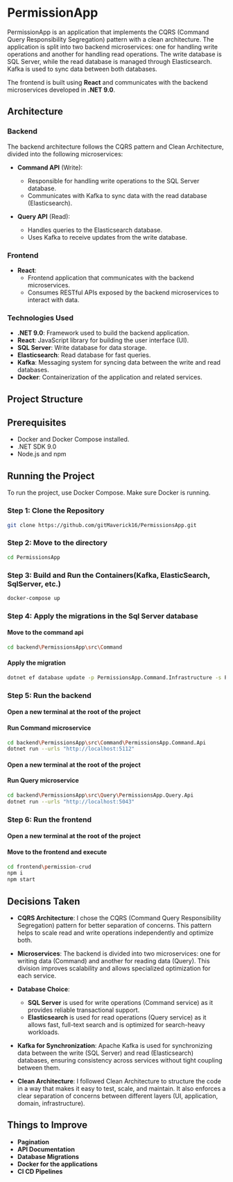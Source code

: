 # PermissionApp

PermissionApp is an application that implements the CQRS (Command Query Responsibility Segregation) pattern with a clean architecture. The application is split into two backend microservices: one for handling write operations and another for handling read operations. The write database is SQL Server, while the read database is managed through Elasticsearch. Kafka is used to sync data between both databases.

The frontend is built using **React** and communicates with the backend microservices developed in **.NET 9.0**.

## Architecture

### Backend

The backend architecture follows the CQRS pattern and Clean Architecture, divided into the following microservices:

- **Command API** (Write):
  - Responsible for handling write operations to the SQL Server database.
  - Communicates with Kafka to sync data with the read database (Elasticsearch).
  
- **Query API** (Read):
  - Handles queries to the Elasticsearch database.
  - Uses Kafka to receive updates from the write database.

### Frontend

- **React**:
  - Frontend application that communicates with the backend microservices.
  - Consumes RESTful APIs exposed by the backend microservices to interact with data.

### Technologies Used

- **.NET 9.0**: Framework used to build the backend application.
- **React**: JavaScript library for building the user interface (UI).
- **SQL Server**: Write database for data storage.
- **Elasticsearch**: Read database for fast queries.
- **Kafka**: Messaging system for syncing data between the write and read databases.
- **Docker**: Containerization of the application and related services.

## Project Structure


## Prerequisites

- Docker and Docker Compose installed.
- .NET SDK 9.0
- Node.js and npm

## Running the Project

To run the project, use Docker Compose. Make sure Docker is running.

### Step 1: Clone the Repository

```bash
git clone https://github.com/gitMaverick16/PermissionsApp.git 
```
### Step 2: Move to the directory

```bash
cd PermissionsApp
```

### Step 3: Build and Run the Containers(Kafka, ElasticSearch, SqlServer, etc.)
```bash
docker-compose up
```

### Step 4: Apply the migrations in the Sql Server database
#### Move to the command api
```bash
cd backend\PermissionsApp\src\Command
```
#### Apply the migration
```bash
dotnet ef database update -p PermissionsApp.Command.Infrastructure -s PermissionsApp.Command.Api
```

### Step 5: Run the backend
#### Open a new terminal at the root of the project
#### Run Command microservice
```bash
cd backend\PermissionsApp\src\Command\PermissionsApp.Command.Api
dotnet run --urls "http://localhost:5112"
```
#### Open a new terminal at the root of the project
#### Run Query microservice
```bash
cd backend\PermissionsApp\src\Query\PermissionsApp.Query.Api
dotnet run --urls "http://localhost:5043"
```
### Step 6: Run the frontend
#### Open a new terminal at the root of the project
#### Move to the frontend and execute
```bash
cd frontend\permission-crud
npm i
npm start
```

## Decisions Taken

- **CQRS Architecture**: I chose the CQRS (Command Query Responsibility Segregation) pattern for better separation of concerns. This pattern helps to scale read and write operations independently and optimize both.
  
- **Microservices**: The backend is divided into two microservices: one for writing data (Command) and another for reading data (Query). This division improves scalability and allows specialized optimization for each service.

- **Database Choice**: 
  - **SQL Server** is used for write operations (Command service) as it provides reliable transactional support.
  - **Elasticsearch** is used for read operations (Query service) as it allows fast, full-text search and is optimized for search-heavy workloads.

- **Kafka for Synchronization**: Apache Kafka is used for synchronizing data between the write (SQL Server) and read (Elasticsearch) databases, ensuring consistency across services without tight coupling between them.

- **Clean Architecture**: I followed Clean Architecture to structure the code in a way that makes it easy to test, scale, and maintain. It also enforces a clear separation of concerns between different layers (UI, application, domain, infrastructure).

## Things to Improve

- **Pagination**
- **API Documentation**
- **Database Migrations**
- **Docker for the applications**
- **CI CD Pipelines**
